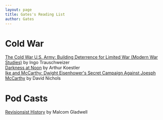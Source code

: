 ```yaml
---
layout: page
title: Gates's Reading List
author: Gates
---
```



# Cold War

[The Cold War U.S. Army: Building Deterrence for Limited War (Modern War Studies)](https://www.amazon.com/Cold-War-U-S-Army-Deterrence/dp/0700615784)  by Ingo Trauschweizer  
[Darkness at Noon](https://www.amazon.com/Darkness-at-Noon-Arthur-Koestler/dp/1416540261/ref=sr_1_2?s=books&ie=UTF8&qid=1548712465&sr=1-2&keywords=darkness+at+noon) by Arthur Koestler  
[Ike and McCarthy: Dwight Eisenhower's Secret Campaign Against Joesph McCarthy](https://www.amazon.com/Ike-McCarthy-Eisenhowers-Campaign-against/dp/1451686609/ref=sr_1_1?s=books&ie=UTF8&qid=1548713988&sr=1-1&keywords=ike+and+mccarthy) by David Nichols  

# Pod Casts
[Revisionsist History](http://revisionisthistory.com/) by Malcom Gladwell
